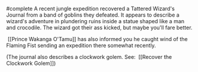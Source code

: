 #complete
A recent jungle expedition recovered a Tattered Wizard's Journal from a band of goblins they defeated. It appears to describe a wizard's adventure in plundering ruins inside a statue shaped like a man and crocodile. The wizard got their ass kicked, but maybe you'll fare better.

 [[Prince Wakanga O'Tamu]] has also informed you he caught wind of the Flaming Fist sending an expedition there somewhat recently.

(The journal also describes a clockwork golem. See:  [[Recover the Clockwork Golem]])